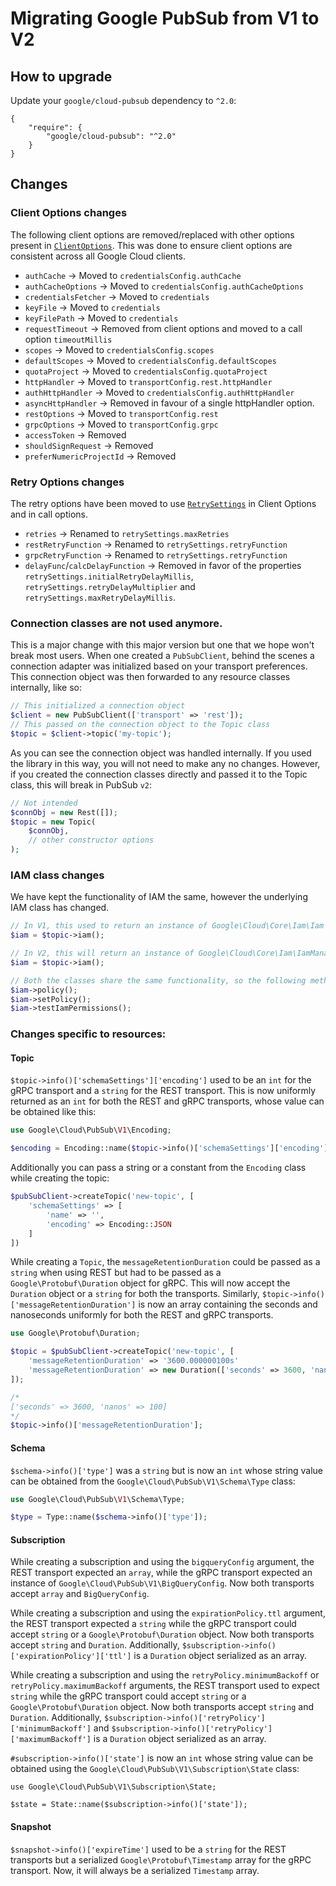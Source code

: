 # Migrating Google PubSub from V1 to V2

## How to upgrade

Update your `google/cloud-pubsub` dependency to `^2.0`:

```
{
    "require": {
        "google/cloud-pubsub": "^2.0"
    }
}
```

## Changes

### Client Options changes

The following client options are removed/replaced with other options present in
[`ClientOptions`][ClientOptions]. This was done to ensure client options are consistent across all
Google Cloud clients.

- `authCache` -> Moved to `credentialsConfig.authCache`
- `authCacheOptions` -> Moved to `credentialsConfig.authCacheOptions`
- `credentialsFetcher` -> Moved to `credentials`
- `keyFile` -> Moved to `credentials`
- `keyFilePath` -> Moved to `credentials`
- `requestTimeout` -> Removed from client options and moved to a call option `timeoutMillis`
- `scopes` -> Moved to `credentialsConfig.scopes`
- `defaultScopes` -> Moved to `credentialsConfig.defaultScopes`
- `quotaProject` -> Moved to `credentialsConfig.quotaProject`
- `httpHandler` -> Moved to `transportConfig.rest.httpHandler`
- `authHttpHandler` -> Moved to `credentialsConfig.authHttpHandler`
- `asyncHttpHandler` -> Removed in favour of a single httpHandler option.
- `restOptions` -> Moved to `transportConfig.rest`
- `grpcOptions` -> Moved to `transportConfig.grpc`
- `accessToken` -> Removed
- `shouldSignRequest` -> Removed
- `preferNumericProjectId` -> Removed

### Retry Options changes

The retry options have been moved to use [`RetrySettings`][RetrySettings] in Client Options and in
call options.

- `retries` -> Renamed to `retrySettings.maxRetries`
- `restRetryFunction` -> Renamed to `retrySettings.retryFunction`
- `grpcRetryFunction` -> Renamed to `retrySettings.retryFunction`
- `delayFunc`/`calcDelayFunction` -> Removed in favor of the properties
  `retrySettings.initialRetryDelayMillis`, `retrySettings.retryDelayMultiplier` and
  `retrySettings.maxRetryDelayMillis`.

[RetrySettings]: https://googleapis.github.io/gax-php/v1.26.1/Google/ApiCore/RetrySettings.html

[ClientOptions]: https://googleapis.github.io/gax-php/v1.26.1/Google/ApiCore/Options/ClientOptions.html

### Connection classes are not used anymore.

This is a major change with this major version but one that we hope won't break most users. When one
created a `PubSubClient`, behind the scenes a connection adapter was initialized based on your
transport preferences. This connection object was then forwarded to any resource classes internally,
like so:

```php
// This initialized a connection object
$client = new PubSubClient(['transport' => 'rest']);
// This passed on the connection object to the Topic class
$topic = $client->topic('my-topic');
```

As you can see the connection object was handled internally. If you used the library in this way,
you will not need to make any no changes. However, if you created the connection classes directly
and passed it to the Topic class, this will break in PubSub `v2`:

```php
// Not intended
$connObj = new Rest([]);
$topic = new Topic(
    $connObj,
    // other constructor options
);
```

### IAM class changes

We have kept the functionality of IAM the same, however the underlying IAM class has changed.
```php
// In V1, this used to return an instance of Google\Cloud\Core\Iam\Iam
$iam = $topic->iam();

// In V2, this will return an instance of Google\Cloud\Core\Iam\IamManager
$iam = $topic->iam();

// Both the classes share the same functionality, so the following methods will work for both versions.
$iam->policy();
$iam->setPolicy();
$iam->testIamPermissions();
```

### Changes specific to resources:

#### Topic

`$topic->info()['schemaSettings']['encoding']` used to be an `int` for the gRPC transport and a
`string` for the REST transport. This is now uniformly returned as an `int` for both the
REST and gRPC transports, whose value can be obtained like this:

```php
use Google\Cloud\PubSub\V1\Encoding;

$encoding = Encoding::name($topic->info()['schemaSettings']['encoding']);
```

Additionally you can pass a string or a constant from the `Encoding` class while creating the topic:

```php
$pubSubClient->createTopic('new-topic', [
    'schemaSettings' => [
        'name' => '',
        'encoding' => Encoding::JSON
    ]
])
```

While creating a `Topic`, the `messageRetentionDuration` could be passed as a `string` when using
REST but had to be passed as a `Google\Protobuf\Duration` object for gRPC. This will now accept the
`Duration` object or a `string` for both the transports. Similarly,
`$topic->info()['messageRetentionDuration']` is now an array containing the seconds and nanoseconds
uniformly for both the REST and gRPC transports.

```php
use Google\Protobuf\Duration;

$topic = $pubSubClient->createTopic('new-topic', [
    'messageRetentionDuration' => '3600.000000100s'
    'messageRetentionDuration' => new Duration(['seconds' => 3600, 'nanos' => 100])
]);

/*
['seconds' => 3600, 'nanos' => 100]
*/
$topic->info()['messageRetentionDuration'];
```

#### Schema

`$schema->info()['type']` was a `string` but is now an `int` whose string value can be obtained from
the `Google\Cloud\PubSub\V1\Schema\Type` class:
```php
use Google\Cloud\PubSub\V1\Schema\Type;

$type = Type::name($schema->info()['type']);
```

#### Subscription

While creating a subscription and using the `bigqueryConfig` argument, the REST transport expected
an `array`, while the gRPC transport expected an instance of
`Google\Cloud\PubSub\V1\BigQueryConfig`. Now both transports accept `array` and `BigQueryConfig`.

While creating a subscription and using the `expirationPolicy.ttl` argument, the REST transport
expected a `string` while the gRPC transport could accept `string` or a
`Google\Protobuf\Duration` object. Now both transports accept `string` and `Duration`. Additionally,
`$subscription->info()['expirationPolicy']['ttl']` is a `Duration` object serialized as an array.

While creating a subscription and using the `retryPolicy.minimumBackoff` or
`retryPolicy.maximumBackoff` arguments, the REST transport used to expect `string` while the gRPC
transport could accept `string` or a `Google\Protobuf\Duration` object. Now both transports accept
`string` and `Duration`. Additionally, `$subscription->info()['retryPolicy']['minimumBackoff']` and
`$subscription->info()['retryPolicy']['maximumBackoff']` is a `Duration` object serialized as an
array.

`#subscription->info()['state']` is now an `int` whose string value can be obtained using the
`Google\Cloud\PubSub\V1\Subscription\State` class:
```
use Google\Cloud\PubSub\V1\Subscription\State;

$state = State::name($subscription->info()['state']);
```

#### Snapshot

`$snapshot->info()['expireTime']` used to be a `string` for the REST transports but a serialized
`Google\Protobuf\Timestamp` array for the gRPC transport. Now, it will always be a serialized
`Timestamp` array.
